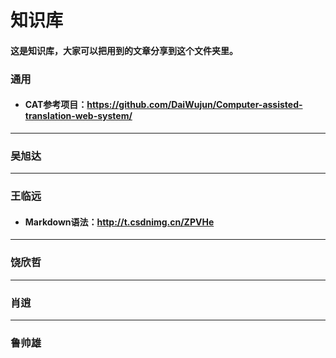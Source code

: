 # 知识库
#### 这是知识库，大家可以把用到的文章分享到这个文件夹里。
### 通用
- #### CAT参考项目：https://github.com/DaiWujun/Computer-assisted-translation-web-system/
---
### 吴旭达
---
### 王临远
- #### Markdown语法：http://t.csdnimg.cn/ZPVHe
---
### 饶欣哲
---
### 肖逍
---
### 鲁帅雄
